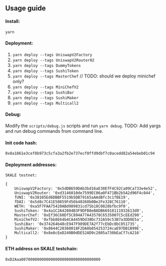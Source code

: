 ## Usage guide

#### Install: 

`yarn`

#### Deployment:
1. `yarn deploy --tags UniswapV2Factory`
2. `yarn deploy --tags UniswapV2Router02`
3. `yarn deploy --tags DummyTokens`
4. `yarn deploy --tags SushiToken`
5. `yarn deploy --tags MasterChef` // TODO: should we deploy minichef only?
6. `yarn deploy --tags MiniChefV2`
7. `yarn deploy --tags SushiBar`
8. `yarn deploy --tags SushiMaker`
9. `yarn deploy --tags Multicall2`

#### Debug:

Modify the `scripts/debug.js` scripts and run `yarn debug`.
TODO: Add yargs and run debug commands from command line.


#### Init code hash:
`0x8a1861e3cef8b973c5cfa3a2fb2e737ecf0ffd9dbf7c0acedd82a54ebeb01c94`

#### Deployment addresses: 

```
SKALE testnet:

{
    UniswapV2Factory: '0x5dDB659DAb3bd16aE30EfF4C92Ca09Ca733e4e52',
    UniswapV2Router: '0xd3146010de7599EC06a0F471Bb2b5A2d96F4c044',
    fUNI: '0x38105Ed6DBBF5519b5DB79165aAAdBfc3c1fBE19',
    fDAI: '0x5d8c7C41E50859Fd56b40260b0Be2Fe328C76110',
    WETH: '0xa5F7FAA75420ABd989831cd75b18C0828bfbc9f0',
    SushiToken: '0x4a1C2A42084B3F9DFB8eBADB66918111932613d0',
    MasterChef: '0xEf36C60Df5C894A77A43578C6535007C5cEEd290',
    MiniChefV2: '0xfbb8E64b4CA4459Dd38Dc732A59c53B7a3DD0E5a',
    SushiBar: '0x374264b48cE947F989DE7A2f77cEbDc8bC051735',
    SushiMaker: '0x8644C20360018F2DA8b854253724caE97DB1B99E',
    Multicall2: '0x8e8cEeD240B0dDE52AD9c2805a730bEaCf7cA216'
}

```

#### ETH address on SKALE testchain:
`0xD2Aaa00700000000000000000000000000000000`